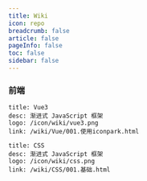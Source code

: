 ```yaml
---
title: Wiki
icon: repo
breadcrumb: false
article: false
pageInfo: false
toc: false
sidebar: false
---
```


### 前端


```card
title: Vue3
desc: 渐进式 JavaScript 框架
logo: /icon/wiki/vue3.png
link: /wiki/Vue/001.使用iconpark.html
```


```card
title: CSS
desc: 渐进式 JavaScript 框架
logo: /icon/wiki/css.png
link: /wiki/CSS/001.基础.html
```

<!-- ### Code



```card
title: C
desc: 回炉重造
logo: /icon/wiki/c.jpg
link: /code/C
```



```card
title: SwiftUI
desc: Swift/SwiftUI
logo: /icon/wiki/swiftui.png
link: /code/C
```

### OS

```card
title: Windows
desc: windows
logo: /icon/wiki/windows.png
link: /code/C
```

```card
title: Linux
desc: Linux
logo: /icon/wiki/linux.png
link: /code/C
```


### IDE

```card
title: VSCode
desc: VSCode
logo: /icon/wiki/vscode.png
link: /code/C
```

```card
title: XCode
desc: VSCode
logo: /icon/wiki/xcode.png
link: /code/C
```


### Program

```card
title: Git
desc: Git
logo: /icon/wiki/git.png
link: /code/C
``` -->